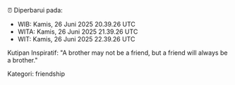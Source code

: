 ⏰ Diperbarui pada:
- WIB: Kamis, 26 Juni 2025 20.39.26 UTC
- WITA: Kamis, 26 Juni 2025 21.39.26 UTC
- WIT: Kamis, 26 Juni 2025 22.39.26 UTC

Kutipan Inspiratif:
"A brother may not be a friend, but a friend will always be a brother."


Kategori: friendship

